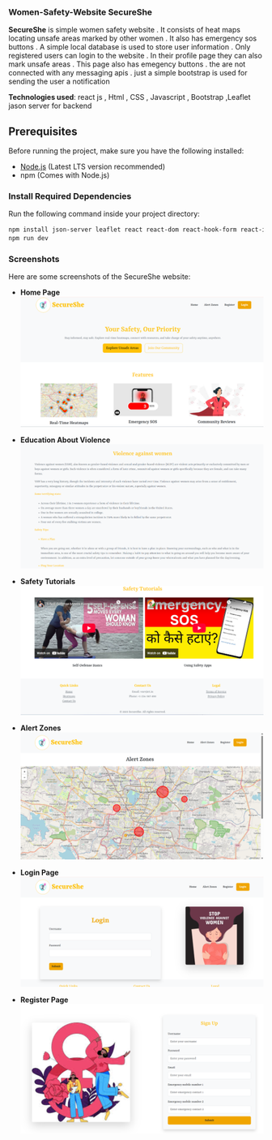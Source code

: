 ### Women-Safety-Website SecureShe

**SecureShe** is simple women safety website . It consists of heat maps locating unsafe areas marked by other women . It also has emergency sos buttons .
A simple local database is used to store user information . Only registered users can login to the website .  In their profile page they can also mark unsafe areas . This page also has emegency buttons . the are not connected with any messaging apis . just a simple bootstrap is used for sending the user a notification

**Technologies used**:
 react js , Html , CSS , Javascript , Bootstrap ,Leaflet
 jason server for backend

## Prerequisites

Before running the project, make sure you have the following installed:

- [Node.js](https://nodejs.org/) (Latest LTS version recommended)
- npm (Comes with Node.js)

### Install Required Dependencies

Run the following command inside your project directory:

```sh
npm install json-server leaflet react react-dom react-hook-form react-icons react-leaflet react-router-dom
npm run dev
```
### Screenshots

Here are some screenshots of the SecureShe website:

- **Home Page**  
  ![Home](Screenshots/Home.png)

- **Education About Violence**  
  ![Education About Violence](Screenshots/EducationAboutViolence.png)

- **Safety Tutorials**  
  ![Safety Tutorials](Screenshots/Safetytutorials.png)

- **Alert Zones**  
  ![Alert Zones](Screenshots/AlertZones.png)

- **Login Page**  
  ![Login](Screenshots/Login.png)

- **Register Page**  
  ![Register](Screenshots/Registor.png)




